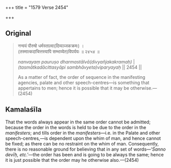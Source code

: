 +++
title = "1579 Verse 2454"

+++
## Original 
>
> नन्वयं पौरुषो धर्मस्ताल्वा(दिव्यञ्जकक्रमः) ।  
> (तस्मात्कदाचित्तस्यापि सम्भाव्येत)विपर्ययः ॥ २४५४ ॥ 
>
> *nanvayaṃ pauruṣo dharmastālvā(divyañjakakramaḥ)* \|  
> *(tasmātkadācittasyāpi sambhāvyeta)viparyayaḥ* \|\| 2454 \|\| 
>
> As a matter of fact, the order of sequence in the manifesting agencies, palate and other speech-centres—is something that appertains to men; hence it is possible that it may be otherwise.—(2454)



## Kamalaśīla

That the words always appear in the same order cannot be admitted; because the order in the words is held to be due to the order in the *manifesters*; and tills order in the *manifesters*—i.e. in the Palate and other speech-centres,—is dependent upon the whim of man, and hence cannot be fixed; as there can be no restraint on the whim of man. Consequently, there is no reasonable ground for believing that in any set of words—‘*Śanno devīḥ, etc*.’—the order has been and is going to be always the same; hence it is just possible that the order may he otherwise also.—(2454)


